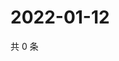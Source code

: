 # 2022-01-12

共 0 条

<!-- BEGIN WEIBO -->
<!-- 最后更新时间 Wed Jan 12 2022 13:10:52 GMT+0800 (China Standard Time) -->

<!-- END WEIBO -->

